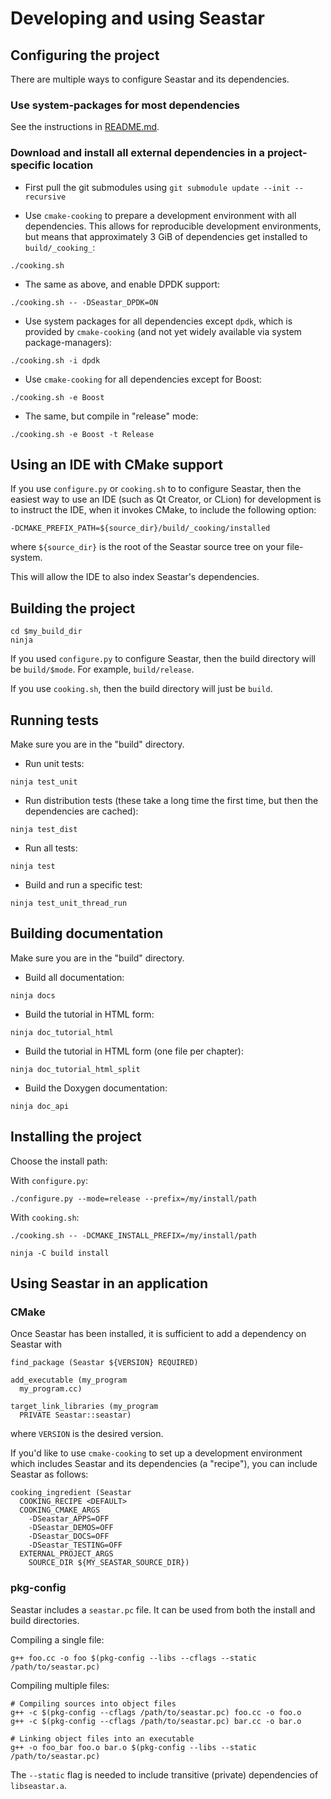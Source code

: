 # Developing and using Seastar

## Configuring the project

There are multiple ways to configure Seastar and its dependencies.

### Use system-packages for most dependencies

See the instructions in [README.md](./README.md).

### Download and install all external dependencies in a project-specific location

- First pull the git submodules using `git submodule update --init --recursive`

- Use `cmake-cooking` to prepare a development environment with all dependencies.  This allows for reproducible development environments, but means that approximately 3 GiB of dependencies get installed to `build/_cooking_`:

```
./cooking.sh
```

- The same as above, and enable DPDK support:

```
./cooking.sh -- -DSeastar_DPDK=ON
```

- Use system packages for all dependencies except `dpdk`, which is provided by `cmake-cooking` (and not yet widely available via system package-managers):

```
./cooking.sh -i dpdk
```

- Use `cmake-cooking` for all dependencies except for Boost:

```
./cooking.sh -e Boost
```

- The same, but compile in "release" mode:

```
./cooking.sh -e Boost -t Release
```

## Using an IDE with CMake support

If you use `configure.py` or `cooking.sh` to to configure Seastar, then the easiest way to use an IDE (such as Qt Creator, or CLion) for development is to instruct the IDE, when it invokes CMake, to include the following option:

```
-DCMAKE_PREFIX_PATH=${source_dir}/build/_cooking/installed
```

where `${source_dir}` is the root of the Seastar source tree on your file-system.

This will allow the IDE to also index Seastar's dependencies.

## Building the project

```
cd $my_build_dir
ninja
```

If you used `configure.py` to configure Seastar, then the build directory will be `build/$mode`. For example, `build/release`.

If you use `cooking.sh`, then the build directory will just be `build`.

## Running tests

Make sure you are in the "build" directory.

- Run unit tests:

```
ninja test_unit
```

- Run distribution tests (these take a long time the first time, but then the dependencies are cached):

```
ninja test_dist
```

- Run all tests:

```
ninja test
```

- Build and run a specific test:

```
ninja test_unit_thread_run
```


## Building documentation

Make sure you are in the "build" directory.

- Build all documentation:

```
ninja docs
```

- Build the tutorial in HTML form:

```
ninja doc_tutorial_html
```

- Build the tutorial in HTML form (one file per chapter):

```
ninja doc_tutorial_html_split
```

- Build the Doxygen documentation:

```
ninja doc_api
```

## Installing the project

Choose the install path:

With `configure.py`:

```
./configure.py --mode=release --prefix=/my/install/path
```

With `cooking.sh`:

```
./cooking.sh -- -DCMAKE_INSTALL_PREFIX=/my/install/path
```

```
ninja -C build install
```

## Using Seastar in an application

### CMake

Once Seastar has been installed, it is sufficient to add a dependency on Seastar with

```
find_package (Seastar ${VERSION} REQUIRED)

add_executable (my_program
  my_program.cc)
  
target_link_libraries (my_program
  PRIVATE Seastar::seastar)
```

where `VERSION` is the desired version.

If you'd like to use `cmake-cooking` to set up a development environment which includes Seastar and its dependencies (a "recipe"), you can include Seastar as follows:

```
cooking_ingredient (Seastar
  COOKING_RECIPE <DEFAULT>
  COOKING_CMAKE_ARGS
    -DSeastar_APPS=OFF
    -DSeastar_DEMOS=OFF
    -DSeastar_DOCS=OFF
    -DSeastar_TESTING=OFF
  EXTERNAL_PROJECT_ARGS
    SOURCE_DIR ${MY_SEASTAR_SOURCE_DIR})
```

### pkg-config

Seastar includes a `seastar.pc` file. It can be used from both the
install and build directories.

Compiling a single file:
```
g++ foo.cc -o foo $(pkg-config --libs --cflags --static /path/to/seastar.pc)
```

Compiling multiple files:
```
# Compiling sources into object files
g++ -c $(pkg-config --cflags /path/to/seastar.pc) foo.cc -o foo.o
g++ -c $(pkg-config --cflags /path/to/seastar.pc) bar.cc -o bar.o

# Linking object files into an executable
g++ -o foo_bar foo.o bar.o $(pkg-config --libs --static /path/to/seastar.pc)
```

The `--static` flag is needed to include transitive (private) dependencies of `libseastar.a`.
